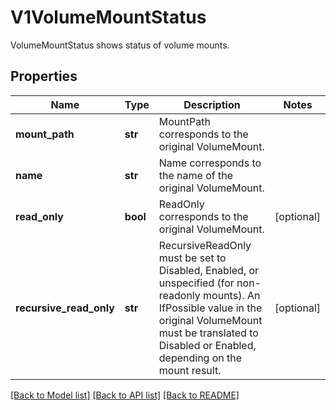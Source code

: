 # V1VolumeMountStatus

VolumeMountStatus shows status of volume mounts.
## Properties
Name | Type | Description | Notes
------------ | ------------- | ------------- | -------------
**mount_path** | **str** | MountPath corresponds to the original VolumeMount. | 
**name** | **str** | Name corresponds to the name of the original VolumeMount. | 
**read_only** | **bool** | ReadOnly corresponds to the original VolumeMount. | [optional] 
**recursive_read_only** | **str** | RecursiveReadOnly must be set to Disabled, Enabled, or unspecified (for non-readonly mounts). An IfPossible value in the original VolumeMount must be translated to Disabled or Enabled, depending on the mount result. | [optional] 

[[Back to Model list]](../README.md#documentation-for-models) [[Back to API list]](../README.md#documentation-for-api-endpoints) [[Back to README]](../README.md)



